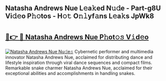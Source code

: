 ## Natasha Andrews Nue L𝚎a𝚔ed N𝚞𝚍e - Part-g8U Vi𝚍𝚎o P𝚑𝚘tos - H𝚘𝚝 O𝚗𝚕yf𝚊ns L𝚎a𝚔s JpWk8

# <h2><a href="http://kfc324.oniu.top/?m=Natasha+Andrews+Nue">🔗👉 🔴 Natasha Andrews Nue P𝚑ot𝚘𝚜 V𝚒d𝚎o</a></h2>

[![Natasha Andrews Nue Nu𝚍e𝚜](https://i.imgur.com/0qMVB7G.gif)](http://kfc324.oniu.top/?m=Natasha+Andrews+Nue)
Cybernetic performer and multimedia innovator Natasha Andrews Nue, acclaimed for distributing dance and lifestyle inspiration through viral dance sequences and compact films. Remarkable snake charmer Natasha Andrews Nue, acclaimed for their exceptional abilities and accomplishments in handling snakes.  
